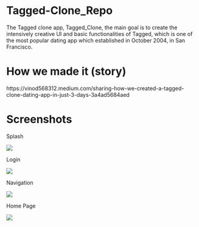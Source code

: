 # Tagged-Clone_Repo

The Tagged clone app, Tagged_Clone, the main goal is to create the intensively creative UI and basic functionalities of Tagged,
which is one of the most popular dating app which established in October 2004, in San Francisco.

<h1>How we made it (story)</h1>
https://vinod568312.medium.com/sharing-how-we-created-a-tagged-clone-dating-app-in-just-3-days-3a4ad5684aed

<h1>Screenshots</h1>

Splash

![](Videos%20-%20Copy/splash.jpg)

Login

![](Videos%20-%20Copy/login.jpg)

Navigation

![](Videos%20-%20Copy/navigation.jpg)

Home Page

![](Videos%20-%20Copy/layout.jpg)
